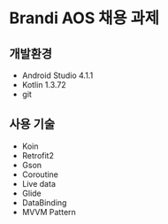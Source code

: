# Brandi AOS 채용 과제

## 개발환경
- Android Studio 4.1.1
- Kotlin 1.3.72
- git

## 사용 기술
- Koin
- Retrofit2
- Gson
- Coroutine
- Live data
- Glide
- DataBinding
- MVVM Pattern
